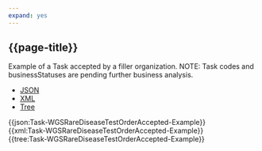 ```yaml
---
expand: yes
---
```


## {{page-title}}

Example of a Task accepted by a filler organization. NOTE: Task codes and businessStatuses are pending further business analysis.

<div class="nhsd-!t-margin-bottom-6">
  <ul class="nav nav-tabs" role="tablist">
        <li role="presentation" class="active">
            <a href="#JSON-T-WRDTOA-E" role="tab" data-toggle="tab">JSON</a>
        </li>
         <li role="presentation">
            <a href="#XML-T-WRDTOA-E" role="tab" data-toggle="tab">XML</a>
        </li>
        <li role="presentation">
            <a href="#Tree-T-WRDTOA-E" role="tab" data-toggle="tab">Tree</a>
        </li>
  </ul>
    
  <div class="tab-content snippet">
    <div id="JSON-T-WRDTOA-E" role="tabpanel" class="tab-pane active">
{{json:Task-WGSRareDiseaseTestOrderAccepted-Example}}
    </div>
    <div id="XML-T-WRDTOA-E" role="tabpanel" class="tab-pane">
{{xml:Task-WGSRareDiseaseTestOrderAccepted-Example}}
    </div>
    <div id="Tree-T-WRDTOA-E" role="tabpanel" class="tab-pane">
{{tree:Task-WGSRareDiseaseTestOrderAccepted-Example}}
    </div>
  </div>
</div>